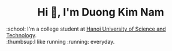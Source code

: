 <h1 align="center">Hi 👋, I'm Duong Kim Nam</h1>
:school: I'm a college student at <a href="https://hust.edu.vn/en/">Hanoi University of Science and Technology</a>.<br>
:thumbsup:I like running :running: everyday.


